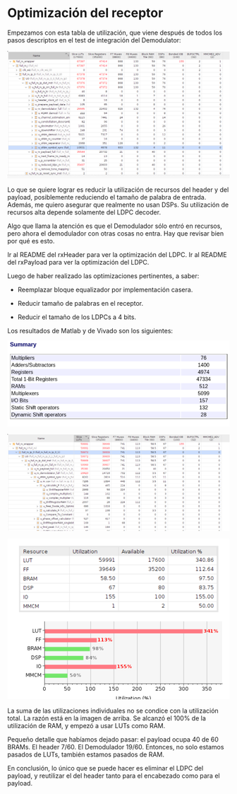 # Optimización del receptor

Empezamos con esta tabla de utilización, que viene después de todos los pasos descriptos en el test de integración del Demodulator:

![Alt text](images/aa.png)

Lo que se quiere lograr es reducir la utilización de recursos del header y del payload, posiblemente reduciendo el tamaño de palabra de entrada. Además, me quiero asegurar que realmente no usan DSPs. Su utilización de recursos alta depende solamente del LDPC decoder.

Algo que llama la atención es que el Demodulador sólo entró en recursos, pero ahora el demodulador con otras cosas no entra. Hay que revisar bien por qué es esto.

Ir al README del rxHeader para ver la optimización del LDPC. Ir al README del rxPayload para ver la optimización del LDPC.

Luego de haber realizado las optimizaciones pertinentes, a saber:

* Reemplazar bloque equalizador por implementación casera.

* Reducir tamaño de palabras en el receptor.

* Reducir el tamaño de los LDPCs a 4 bits.

Los resultados de Matlab y de Vivado son los siguientes:

![Alt text](images/bb.png)

![Alt text](images/cc.png)

![Alt text](images/dd.png)

La suma de las utilizaciones individuales no se condice con la utilización total. La razón está en la imagen de arriba. Se alcanzó el 100% de la utilización de RAM, y empezó a usar LUTs como RAM.

Pequeño detalle que habíamos dejado pasar: el payload ocupa 40 de 60 BRAMs. El header 7/60. El Demodulador 19/60. Entonces, no solo estamos pasados de LUTs, también estamos pasados de RAM.

En conclusión, lo único que se puede hacer es eliminar el LDPC del payload, y reutilizar el del header tanto para el encabezado como para el payload.
